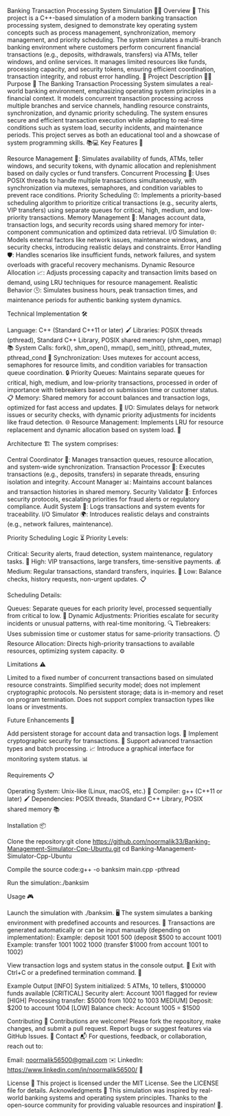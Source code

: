 Banking Transaction Processing System Simulation 🏦💸
Overview 🌟
This project is a C++-based simulation of a modern banking transaction processing system, designed to demonstrate key operating system concepts such as process management, synchronization, memory management, and priority scheduling. The system simulates a multi-branch banking environment where customers perform concurrent financial transactions (e.g., deposits, withdrawals, transfers) via ATMs, teller windows, and online services. It manages limited resources like funds, processing capacity, and security tokens, ensuring efficient coordination, transaction integrity, and robust error handling. 🚀
Project Description 📖✨
Purpose 🎯
The Banking Transaction Processing System simulates a real-world banking environment, emphasizing operating system principles in a financial context. It models concurrent transaction processing across multiple branches and service channels, handling resource constraints, synchronization, and dynamic priority scheduling. The system ensures secure and efficient transaction execution while adapting to real-time conditions such as system load, security incidents, and maintenance periods. This project serves as both an educational tool and a showcase of system programming skills. 📚💻
Key Features 🌟

Resource Management 🏧: Simulates availability of funds, ATMs, teller windows, and security tokens, with dynamic allocation and replenishment based on daily cycles or fund transfers.
Concurrent Processing 🔄: Uses POSIX threads to handle multiple transactions simultaneously, with synchronization via mutexes, semaphores, and condition variables to prevent race conditions.
Priority Scheduling ⏰: Implements a priority-based scheduling algorithm to prioritize critical transactions (e.g., security alerts, VIP transfers) using separate queues for critical, high, medium, and low-priority transactions.
Memory Management 💾: Manages account data, transaction logs, and security records using shared memory for inter-component communication and optimized data retrieval.
I/O Simulation 🌐: Models external factors like network issues, maintenance windows, and security checks, introducing realistic delays and constraints.
Error Handling 🛡️: Handles scenarios like insufficient funds, network failures, and system overloads with graceful recovery mechanisms.
Dynamic Resource Allocation 📈: Adjusts processing capacity and transaction limits based on demand, using LRU techniques for resource management.
Realistic Behavior 🕒: Simulates business hours, peak transaction times, and maintenance periods for authentic banking system dynamics.

Technical Implementation 🛠️

Language: C++ (Standard C++11 or later) 🖌️
Libraries: POSIX threads (pthread), Standard C++ Library, POSIX shared memory (shm_open, mmap) 📚
System Calls: fork(), shm_open(), mmap(), sem_init(), pthread_mutex, pthread_cond 🔧
Synchronization: Uses mutexes for account access, semaphores for resource limits, and condition variables for transaction queue coordination. 🔒
Priority Queues: Maintains separate queues for critical, high, medium, and low-priority transactions, processed in order of importance with tiebreakers based on submission time or customer status. 📋
Memory: Shared memory for account balances and transaction logs, optimized for fast access and updates. 💾
I/O: Simulates delays for network issues or security checks, with dynamic priority adjustments for incidents like fraud detection. 🌐
Resource Management: Implements LRU for resource replacement and dynamic allocation based on system load. 🔄

Architecture 🏗️
The system comprises:

Central Coordinator 📡: Manages transaction queues, resource allocation, and system-wide synchronization.
Transaction Processor 💸: Executes transactions (e.g., deposits, transfers) in separate threads, ensuring isolation and integrity.
Account Manager 📊: Maintains account balances and transaction histories in shared memory.
Security Validator 🔐: Enforces security protocols, escalating priorities for fraud alerts or regulatory compliance.
Audit System 📝: Logs transactions and system events for traceability.
I/O Simulator 🌍: Introduces realistic delays and constraints (e.g., network failures, maintenance).

Priority Scheduling Logic ⏳
Priority Levels:

Critical: Security alerts, fraud detection, system maintenance, regulatory tasks. 🚨
High: VIP transactions, large transfers, time-sensitive payments. 💰
Medium: Regular transactions, standard transfers, inquiries. 📄
Low: Balance checks, history requests, non-urgent updates. 📋

Scheduling Details:

Queues: Separate queues for each priority level, processed sequentially from critical to low. 📑
Dynamic Adjustments: Priorities escalate for security incidents or unusual patterns, with real-time monitoring. 🔍
Tiebreakers: Uses submission time or customer status for same-priority transactions. ⏱️
Resource Allocation: Directs high-priority transactions to available resources, optimizing system capacity. ⚙️

Limitations ⚠️

Limited to a fixed number of concurrent transactions based on simulated resource constraints.
Simplified security model; does not implement cryptographic protocols.
No persistent storage; data is in-memory and reset on program termination.
Does not support complex transaction types like loans or investments.

Future Enhancements 🚀

Add persistent storage for account data and transaction logs. 💾
Implement cryptographic security for transactions. 🔐
Support advanced transaction types and batch processing. 📈
Introduce a graphical interface for monitoring system status. 📊

Requirements 📋

Operating System: Unix-like (Linux, macOS, etc.) 🐧
Compiler: g++ (C++11 or later) 🖌️
Dependencies: POSIX threads, Standard C++ Library, POSIX shared memory 📚

Installation 📦

Clone the repository:git clone https://github.com/noormalik33/Banking-Management-Simulator-Cpp-Ubuntu.git
cd Banking-Management-Simulator-Cpp-Ubuntu


Compile the source code:g++ -o banksim main.cpp -pthread


Run the simulation:./banksim



Usage 🎮

Launch the simulation with ./banksim. 🖥️
The system simulates a banking environment with predefined accounts and resources. 🏦
Transactions are generated automatically or can be input manually (depending on implementation):
Example: deposit 1001 500 (deposit $500 to account 1001)
Example: transfer 1001 1002 1000 (transfer $1000 from account 1001 to 1002)


View transaction logs and system status in the console output. 📜
Exit with Ctrl+C or a predefined termination command. 🛑

Example Output
[INFO] System initialized: 5 ATMs, 10 tellers, $100000 funds available
[CRITICAL] Security alert: Account 1001 flagged for review
[HIGH] Processing transfer: $5000 from 1002 to 1003
 MEDIUM] Deposit: $200 to account 1004
[LOW] Balance check: Account 1005 = $1500

Contributing 🤝
Contributions are welcome! Please fork the repository, make changes, and submit a pull request. Report bugs or suggest features via GitHub Issues. 🌟
Contact 📬
For questions, feedback, or collaboration, reach out to:

Email: noormalik56500@gmail.com ✉️
LinkedIn: https://www.linkedin.com/in/noormalik56500/ 🔗

License 📝
This project is licensed under the MIT License. See the LICENSE file for details.
Acknowledgments 🙏
This simulation was inspired by real-world banking systems and operating system principles. Thanks to the open-source community for providing valuable resources and inspiration! 🎉.
